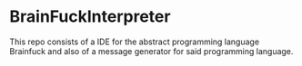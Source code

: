 # BrainFuckInterpreter
This repo consists of a IDE for the abstract programming language Brainfuck and also of a message generator for said programming language.
